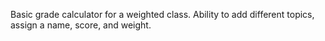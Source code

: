 Basic grade calculator for a weighted class.
Ability to add different topics, assign a name, score, and weight.
